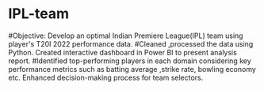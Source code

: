 # IPL-team
#Objective: Develop an optimal Indian Premiere League(IPL) team using player's T20I 2022 performance data.
#Cleaned ,processed the data  using Python. Created interactive dashboard in Power BI to present analysis report.
#Identified top-performing players in each domain considering key performance metrics such as batting average ,strike rate, bowling economy etc. Enhanced decision-making process for team selectors.
